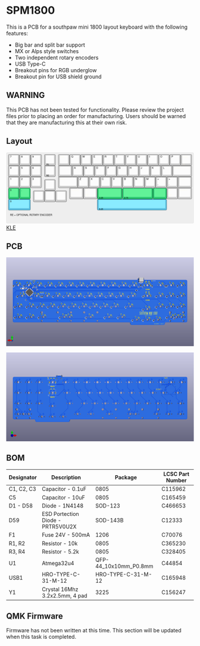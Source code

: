 # SPM1800
This is a PCB for a southpaw mini 1800 layout keyboard with the following features:

- Big bar and split bar support
- MX or Alps style switches
- Two independent rotary encoders
- USB Type-C
- Breakout pins for RGB underglow
- Breakout pin for USB shield ground

## WARNING
This PCB has not been tested for functionality. Please review the project files prior to placing an order for manufacturing. Users should be warned that they are manufacturing this at their own risk. 

## Layout
![layout.png](.github/layout.png)
[KLE](http://www.keyboard-layout-editor.com/#/gists/ef914cc294dadcf20cfa8c7b7239d802)

## PCB

![pcb-front.png](.github/pcb-front.png)

![pcb-back.png](.github/pcb-back.png)

## BOM

| Designator | Description | Package | LCSC Part Number |
|-----------|-----------|-------|-----------------|
|C1, C2, C3|Capacitor - 0.1uF|0805|C115962|
|C5|Capacitor - 10uF|0805|C165459|
|D1 - D58|Diode - 1N4148|SOD-123|C466653|
|D59|ESD Portection Diode - PRTR5V0U2X|SOD-143B|C12333|
|F1|Fuse 24V - 500mA|1206|C70076|
|R1, R2|Resistor - 10k|0805|C365230|
|R3, R4|Resistor - 5.2k|0805|C328405|
|U1|Atmega32u4|QFP-44_10x10mm_P0.8mm|C44854|
|USB1|HRO-TYPE-C-31-M-12|HRO-TYPE-C-31-M-12|C165948|
|Y1|Crystal 16Mhz 3.2x2.5mm, 4 pad|3225|C156247|

## QMK Firmware
Firmware has not been written at this time. This section will be updated when this task is completed.